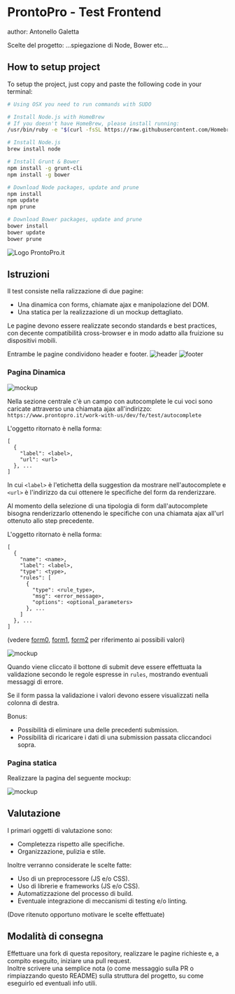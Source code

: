 # ProntoPro - Test Frontend
author: Antonello Galetta

Scelte del progetto:
...spiegazione di Node, Bower etc...

How to setup project
--------------------
To setup the project, just copy and paste the following code in your terminal:

```sh
# Using OSX you need to run commands with SUDO

# Install Node.js with HomeBrew
# If you doesn't have HomeBrew, please install running:
/usr/bin/ruby -e "$(curl -fsSL https://raw.githubusercontent.com/Homebrew/install/master/install)"

# Install Node.js
brew install node

# Install Grunt & Bower
npm install -g grunt-cli
npm install -g bower

# Download Node packages, update and prune
npm install
npm update
npm prune

# Download Bower packages, update and prune
bower install
bower update
bower prune
```




![Logo ProntoPro.it](https://www.prontopro.it/bundles/prontoprofrontend/img/logo.png)

## Istruzioni

Il test consiste nella ralizzazione di due pagine:
- Una dinamica con forms, chiamate ajax e manipolazione del DOM.
- Una statica per la realizzazione di un mockup dettagliato.

Le pagine devono essere realizzate secondo standards e best practices, con decente compatibilità cross-browser e in modo adatto alla fruizione su dispositivi mobili.

Entrambe le pagine condividono header e footer.
![header](http://prontoproit.github.io/FrontendTest/img/header.png) ![footer](http://prontoproit.github.io/FrontendTest/img/footer.png)

### Pagina Dinamica

![mockup](http://prontoproit.github.io/FrontendTest/img/mockup1.png)

Nella sezione centrale c'è un campo con autocomplete le cui voci sono caricate attraverso una chiamata ajax all'indirizzo:  
`https://www.prontopro.it/work-with-us/dev/fe/test/autocomplete`

L'oggetto ritornato è nella forma:

```
[
  {
    "label": <label>,
    "url": <url>
  }, ...
]
```

In cui `<label>` è l'etichetta della suggestion da mostrare nell'autocomplete e `<url>` è l'indirizzo da cui ottenere le specifiche del form da renderizzare.

Al momento della selezione di una tipologia di form dall'autocomplete bisogna renderizzarlo ottenendo le specifiche con una chiamata ajax all'url ottenuto allo step precedente.

L'oggetto ritornato è nella forma:

```
[
  {
    "name": <name>,
    "label": <label>,
    "type": <type>,
    "rules": [
      {
        "type": <rule_type>,
        "msg": <error_message>,
        "options": <optional_parameters>
      }, ...
    ]
  }, ...
]
```

(vedere [form0](https://www.prontopro.it/work-with-us/dev/fe/test/form/0), [form1](https://www.prontopro.it/work-with-us/dev/fe/test/form/1), [form2](https://www.prontopro.it/work-with-us/dev/fe/test/form/2) per riferimento ai possibili valori)

![mockup](http://prontoproit.github.io/FrontendTest/img/mockup2.png)

Quando viene cliccato il bottone di submit deve essere effettuata la validazione secondo le regole espresse in `rules`, mostrando eventuali messaggi di errore.

Se il form passa la validazione i valori devono essere visualizzati nella colonna di destra.

Bonus:
- Possibilità di eliminare una delle precedenti submission.
- Possibilità di ricaricare i dati di una submission passata cliccandoci sopra.

### Pagina statica

Realizzare la pagina del seguente mockup:

![mockup](http://prontoproit.github.io/FrontendTest/img/static.png)

## Valutazione

I primari oggetti di valutazione sono:
- Completezza rispetto alle specifiche.
- Organizzazione, pulizia e stile.

Inoltre verranno considerate le scelte fatte:
- Uso di un preprocessore (JS e/o CSS).
- Uso di librerie e frameworks (JS e/o CSS).
- Automatizzazione del processo di build.
- Eventuale integrazione di meccanismi di testing e/o linting.

(Dove ritenuto opportuno motivare le scelte effettuate)

## Modalità di consegna

Effettuare una fork di questa repository, realizzare le pagine richieste e, a compito eseguito, iniziare una pull request.  
Inoltre scrivere una semplice nota (o come messaggio sulla PR o rimpiazzando questo README) sulla struttura del progetto, su come eseguirlo ed eventuali info utili.
